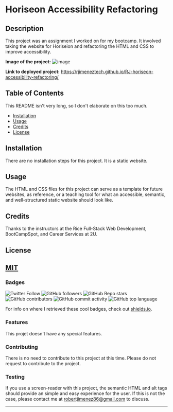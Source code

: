 # Horiseon Accessibility Refactoring

## Description 

This project was an assignment I worked on for my bootcamp. It involved taking the website for Horiseion and refactoring the HTML and CSS to improve accessibility. 

**Image of the project:**
![image](https://user-images.githubusercontent.com/94158855/155067468-19628ec5-aff7-4745-b693-64097a3cb5c4.png)

**Link to deployed project:**
https://rjimeneztech.github.io/RJ-horiseon-accessibility-refactoring/

## Table of Contents

This README isn't very long, so I don't elaborate on this too much.

* [Installation](#installation)
* [Usage](#usage)
* [Credits](#credits)
* [License](#license)


## Installation

There are no installation steps for this project. It is a static website. 

## Usage

The HTML and CSS files for this project can serve as a template for future websites, as reference, or a teaching tool for what an accessible, semantic, and well-structured static website should look like.

## Credits

Thanks to the instructors at the Rice Full-Stack Web Development, BootCampSpot, and Career Services at 2U. 

## License

[MIT](LICENSE)
---

### Badges

![Twitter Follow](https://img.shields.io/twitter/follow/rjimeneztech?style=social)  ![GitHub followers](https://img.shields.io/github/followers/rjimeneztech?style=social)  ![GitHub Repo stars](https://img.shields.io/github/stars/rjimeneztech/rj-horiseon-accessibility-refactoring?style=social)  ![GitHub contributors](https://img.shields.io/github/contributors/rjimeneztech/rj-horiseon-accessibility-refactoring)  ![GitHub commit activity](https://img.shields.io/github/commit-activity/y/rjimeneztech/rj-horiseon-accessibility-refactoring)  ![GitHub top language](https://img.shields.io/github/languages/top/rjimeneztech/rj-horiseon-accessibility-refactoring)  

For info on where I retrieved these cool badges, check out [shields.io](https://shields.io/).

### Features

This projet doesn't have any special features. 

### Contributing 

There is no need to contribute to this project at this time. Please do not request to contribute to the project.

### Testing

If you use a screen-reader with this project, the semantic HTML and alt tags should provide an simple and easy experience for the user. If this is not the case, please contact me at robertjimenez86@gmail.com to discuss. 

--- 


